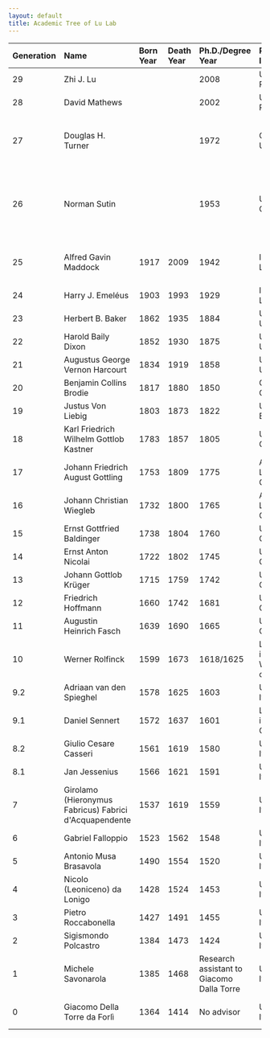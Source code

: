 ```yaml
---
layout: default
title: Academic Tree of Lu Lab
---
```



| Generation | Name                                                   | Born Year | Death Year | Ph.D./Degree Year                         | Ph.D./Degree Institution                                     | Area                                                         |
| :--| :--| :--| :--| :--| :--| :-- |
| 29         | Zhi J. Lu                                              |           |            | 2008                                      | University of Rochester, USA                                 | Bioinformatics and Genomics                                  |
| 28         | David Mathews                                          |           |            | 2002                                      | University of Rochester, USA                                 | Computational biology of RNA                                 |
| 27         | Douglas H. Turner                                      |           |            | 1972                                      | Columbia University, USA                                     | Biophysical chemistry of RNA folding and therapeutics        |
| 26         | Norman Sutin                                           |           |            | 1953                                      | University of Cambridge, UK                                  | Electron-transfer reactions of transition-metal complexes in solution |
| 25         | Alfred Gavin Maddock                                   | 1917      | 2009       | 1942                                      | Imperial College London, UK                                  | Nuclear chemistry, Mössbauer spectroscopy                    |
| 24         | Harry J. Emeléus                                       | 1903      | 1993       | 1929                                      | Imperial College London, UK                                  | Inorganic chemistry                                          |
| 23         | Herbert B. Baker                                       | 1862      | 1935       | 1884                                      | University of Oxford, UK                                     | Inorganic chemistry                                          |
| 22         | Harold Baily Dixon                                     | 1852      | 1930       | 1875                                      | University of Oxford, UK                                     | Chemistry                                                    |
| 21         | Augustus George Vernon Harcourt                        | 1834      | 1919       | 1858                                      | University of Oxford, UK                                     | Chemistry                                                    |
| 20         | Benjamin Collins Brodie                                | 1817      | 1880       | 1850                                      | Giessen University, Germany                                  | Chemistry                                                    |
| 19         | Justus Von Liebig                                      | 1803      | 1873       | 1822                                      | University of Erlangen, Germany                              | Organic chemistry                                            |
| 18         | Karl Friedrich Wilhelm Gottlob Kastner                 | 1783      | 1857       | 1805                                      | University of Jena, Germany                                  | Chemistry                                                    |
| 17         | Johann Friedrich August Gottling                       | 1753      | 1809       | 1775                                      | Apothecary degree, Langensalza, Germany                      | Chemistry                                                    |
| 16         | Johann Christian Wiegleb                               | 1732      | 1800       | 1765                                      | Apothecary degree, Langensalza, Germany                      | Pharmaceutical chemistry                                     |
| 15         | Ernst Gottfried Baldinger                              | 1738      | 1804       | 1760                                      | University of Jena, Germany                                  | Chemistry, surgery                                           |
| 14         | Ernst Anton Nicolai                                    | 1722      | 1802       | 1745                                      | University of Halle, Germany                                 | Medicine, chemistry                                          |
| 13         | Johann Gottlob Krüger                                  | 1715      | 1759       | 1742                                      | University of Halle, Germany                                 | Physics, chemistry                                           |
| 12         | Friedrich Hoffmann                                     | 1660      | 1742       | 1681                                      | University of Jena, Germany                                  | Physics, chemistry                                           |
| 11         | Augustin Heinrich Fasch                                | 1639      | 1690       | 1665                                      | University of Jena, Germany                                  | Anatomy, botany                                              |
| 10         | Werner Rolfinck                                        | 1599      | 1673       | 1618/1625                                 | Leucorea University in Wittenberg/University of Jena, Germany | Iatrochemistry, botany, anatomy, surgery                     |
| 9.2        | Adriaan van den Spieghel                               | 1578      | 1625       | 1603                                      | University of Padua, Italy                                   | Anatomy                                                      |
| 9.1        | Daniel Sennert                                         | 1572      | 1637       | 1601                                      | Leucorea University in Wittenberg, Germany                   | Iatrochemistry                                               |
| 8.2        | Giulio Cesare Casseri                                  | 1561      | 1619       | 1580                                      | University of Padua, Italy                                   | Anatomy                                                      |
| 8.1        | Jan Jessenius                                          | 1566      | 1621       | 1591                                      | University of Padua, Italy                                   | Anatomy                                                      |
| 7          | Girolamo (Hieronymus Fabricus) Fabrici d'Acquapendente | 1537      | 1619       | 1559                                      | University of Padua, Italy                                   | Anatomy, embryology                                          |
| 6          | Gabriel Falloppio                                      | 1523      | 1562       | 1548                                      | University of Ferrara, Italy                                 | Anatomy, medicine                                            |
| 5          | Antonio Musa Brasavola                                 | 1490      | 1554       | 1520                                      | University of Padua, Italy                                   | Surgery                                                      |
| 4          | Nicolo (Leoniceno) da Lonigo                           | 1428      | 1524       | 1453                                      | University of Padua, Italy                                   | Medicine, mathematics, philosophy                            |
| 3          | Pietro Roccabonella                                    | 1427      | 1491       | 1455                                      | University of Padua, Italy                                   | Pharmacy, medicine                                           |
| 2          | Sigismondo Polcastro                                   | 1384      | 1473       | 1424                                      | University of Padua, Italy                                   | Medicine                                                     |
| 1          | Michele Savonarola                                     | 1385      | 1468       | Research assistant to Giacomo Dalla Torre | University of Padua, Italy                                   | Physician, scientist and humanist                            |
| 0          | Giacomo Della Torre da Forlì                           | 1364      | 1414       | No advisor                                | University of Padua, Italy                                   | Medicine, embryology, philosophy                             |
